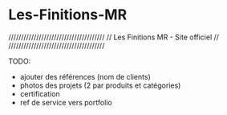 # Les-Finitions-MR
//////////////////////////////////////
// Les Finitions MR - Site officiel //
//////////////////////////////////////

TODO: 
- ajouter des références (nom de clients)
- photos des projets (2 par produits et catégories)
- certification
- ref de service vers portfolio


